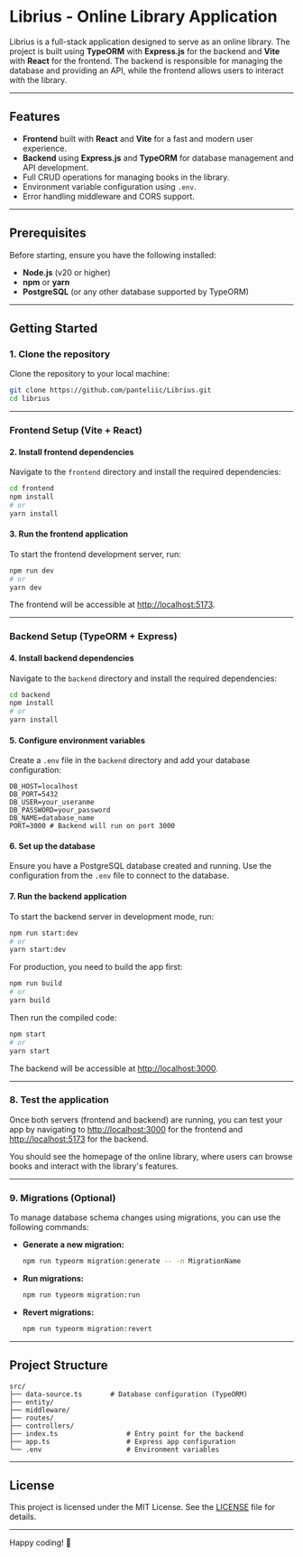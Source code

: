 # Librius - Online Library Application

Librius is a full-stack application designed to serve as an online library. The project is built using **TypeORM** with **Express.js** for the backend and **Vite** with **React** for the frontend. The backend is responsible for managing the database and providing an API, while the frontend allows users to interact with the library.

---

## Features
- **Frontend** built with **React** and **Vite** for a fast and modern user experience.
- **Backend** using **Express.js** and **TypeORM** for database management and API development.
- Full CRUD operations for managing books in the library.
- Environment variable configuration using `.env`.
- Error handling middleware and CORS support.

---

## Prerequisites
Before starting, ensure you have the following installed:
- **Node.js** (v20 or higher)
- **npm** or **yarn**
- **PostgreSQL** (or any other database supported by TypeORM)

---

## Getting Started

### 1. Clone the repository
Clone the repository to your local machine:
```bash
git clone https://github.com/panteliic/Librius.git
cd librius
```

---

### Frontend Setup (Vite + React)

#### 2. Install frontend dependencies
Navigate to the `frontend` directory and install the required dependencies:
```bash
cd frontend
npm install
# or
yarn install
```

#### 3. Run the frontend application
To start the frontend development server, run:
```bash
npm run dev
# or
yarn dev
```

The frontend will be accessible at [http://localhost:5173](http://localhost:5173).

---

### Backend Setup (TypeORM + Express)

#### 4. Install backend dependencies
Navigate to the `backend` directory and install the required dependencies:
```bash
cd backend
npm install
# or
yarn install
```

#### 5. Configure environment variables
Create a `.env` file in the `backend` directory and add your database configuration:

```env
DB_HOST=localhost
DB_PORT=5432
DB_USER=your_useranme
DB_PASSWORD=your_password
DB_NAME=database_name
PORT=3000 # Backend will run on port 3000
```

#### 6. Set up the database
Ensure you have a PostgreSQL database created and running. Use the configuration from the `.env` file to connect to the database.

#### 7. Run the backend application
To start the backend server in development mode, run:
```bash
npm run start:dev
# or
yarn start:dev
```

For production, you need to build the app first:
```bash
npm run build
# or
yarn build
```
Then run the compiled code:
```bash
npm start
# or
yarn start
```

The backend will be accessible at [http://localhost:3000](http://localhost:3000).

---

### 8. Test the application
Once both servers (frontend and backend) are running, you can test your app by navigating to [http://localhost:3000](http://localhost:3000) for the frontend and [http://localhost:5173](http://localhost:5173) for the backend.

You should see the homepage of the online library, where users can browse books and interact with the library's features.

---

### 9. Migrations (Optional)
To manage database schema changes using migrations, you can use the following commands:

- **Generate a new migration:**
  ```bash
  npm run typeorm migration:generate -- -n MigrationName
  ```

- **Run migrations:**
  ```bash
  npm run typeorm migration:run
  ```

- **Revert migrations:**
  ```bash
  npm run typeorm migration:revert
  ```

---

## Project Structure

```
src/
├── data-source.ts       # Database configuration (TypeORM)
├── entity/
├── middleware/
├── routes/
├── controllers/
├── index.ts                 # Entry point for the backend
├── app.ts                   # Express app configuration
└── .env                     # Environment variables
```

---

## License
This project is licensed under the MIT License. See the [LICENSE](LICENSE) file for details.

---

Happy coding! 🚀
